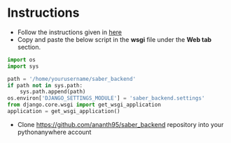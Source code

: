 Instructions
============

- Follow the instructions given in [here](https://help.pythonanywhere.com/pages/FollowingTheDjangoTutorial/)
- Copy and paste the below script in the **wsgi** file under the **Web tab** section. 
```py
import os
import sys

path = '/home/yourusername/saber_backend'
if path not in sys.path:
	sys.path.append(path)
os.environ['DJANGO_SETTINGS_MODULE'] = 'saber_backend.settings'
from django.core.wsgi import get_wsgi_application
application = get_wsgi_application()
```
- Clone https://github.com/ananth95/saber_backend repository into your pythonanywhere account
 